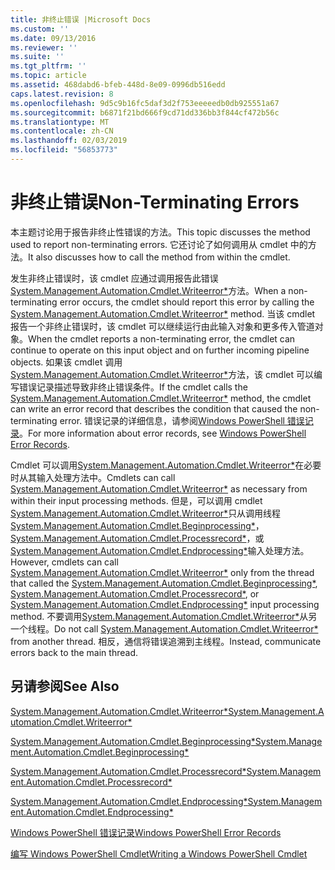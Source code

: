 ```yaml
---
title: 非终止错误 |Microsoft Docs
ms.custom: ''
ms.date: 09/13/2016
ms.reviewer: ''
ms.suite: ''
ms.tgt_pltfrm: ''
ms.topic: article
ms.assetid: 468dabd6-bfeb-448d-8e09-0996db516edd
caps.latest.revision: 8
ms.openlocfilehash: 9d5c9b16fc5daf3d2f753eeeeedb0db925551a67
ms.sourcegitcommit: b6871f21bd666f9cd71dd336bb3f844cf472b56c
ms.translationtype: MT
ms.contentlocale: zh-CN
ms.lasthandoff: 02/03/2019
ms.locfileid: "56853773"
---
```

# <a name="non-terminating-errors"></a><span data-ttu-id="65452-102">非终止错误</span><span class="sxs-lookup"><span data-stu-id="65452-102">Non-Terminating Errors</span></span>

<span data-ttu-id="65452-103">本主题讨论用于报告非终止性错误的方法。</span><span class="sxs-lookup"><span data-stu-id="65452-103">This topic discusses the method used to report non-terminating errors.</span></span> <span data-ttu-id="65452-104">它还讨论了如何调用从 cmdlet 中的方法。</span><span class="sxs-lookup"><span data-stu-id="65452-104">It also discusses how to call the method from within the cmdlet.</span></span>

<span data-ttu-id="65452-105">发生非终止错误时，该 cmdlet 应通过调用报告此错误[System.Management.Automation.Cmdlet.Writeerror\*](/dotnet/api/System.Management.Automation.Cmdlet.WriteError)方法。</span><span class="sxs-lookup"><span data-stu-id="65452-105">When a non-terminating error occurs, the cmdlet should report this error by calling the [System.Management.Automation.Cmdlet.Writeerror\*](/dotnet/api/System.Management.Automation.Cmdlet.WriteError) method.</span></span> <span data-ttu-id="65452-106">当该 cmdlet 报告一个非终止错误时，该 cmdlet 可以继续运行由此输入对象和更多传入管道对象。</span><span class="sxs-lookup"><span data-stu-id="65452-106">When the cmdlet reports a non-terminating error, the cmdlet can continue to operate on this input object and on further incoming pipeline objects.</span></span> <span data-ttu-id="65452-107">如果该 cmdlet 调用[System.Management.Automation.Cmdlet.Writeerror\*](/dotnet/api/System.Management.Automation.Cmdlet.WriteError)方法，该 cmdlet 可以编写错误记录描述导致非终止错误条件。</span><span class="sxs-lookup"><span data-stu-id="65452-107">If the cmdlet calls the [System.Management.Automation.Cmdlet.Writeerror\*](/dotnet/api/System.Management.Automation.Cmdlet.WriteError) method, the cmdlet can write an error record that describes the condition that caused the non-terminating error.</span></span> <span data-ttu-id="65452-108">错误记录的详细信息，请参阅[Windows PowerShell 错误记录](./windows-powershell-error-records.md)。</span><span class="sxs-lookup"><span data-stu-id="65452-108">For more information about error records, see [Windows PowerShell Error Records](./windows-powershell-error-records.md).</span></span>

<span data-ttu-id="65452-109">Cmdlet 可以调用[System.Management.Automation.Cmdlet.Writeerror\*](/dotnet/api/System.Management.Automation.Cmdlet.WriteError)在必要时从其输入处理方法中。</span><span class="sxs-lookup"><span data-stu-id="65452-109">Cmdlets can call [System.Management.Automation.Cmdlet.Writeerror\*](/dotnet/api/System.Management.Automation.Cmdlet.WriteError) as necessary from within their input processing methods.</span></span> <span data-ttu-id="65452-110">但是，可以调用 cmdlet [System.Management.Automation.Cmdlet.Writeerror\*](/dotnet/api/System.Management.Automation.Cmdlet.WriteError)只从调用线程[System.Management.Automation.Cmdlet.Beginprocessing\*](/dotnet/api/System.Management.Automation.Cmdlet.BeginProcessing)， [System.Management.Automation.Cmdlet.Processrecord\*](/dotnet/api/System.Management.Automation.Cmdlet.ProcessRecord)，或[System.Management.Automation.Cmdlet.Endprocessing\*](/dotnet/api/System.Management.Automation.Cmdlet.EndProcessing)输入处理方法。</span><span class="sxs-lookup"><span data-stu-id="65452-110">However, cmdlets can call [System.Management.Automation.Cmdlet.Writeerror\*](/dotnet/api/System.Management.Automation.Cmdlet.WriteError) only from the thread that called the [System.Management.Automation.Cmdlet.Beginprocessing\*](/dotnet/api/System.Management.Automation.Cmdlet.BeginProcessing), [System.Management.Automation.Cmdlet.Processrecord\*](/dotnet/api/System.Management.Automation.Cmdlet.ProcessRecord), or [System.Management.Automation.Cmdlet.Endprocessing\*](/dotnet/api/System.Management.Automation.Cmdlet.EndProcessing) input processing method.</span></span> <span data-ttu-id="65452-111">不要调用[System.Management.Automation.Cmdlet.Writeerror\*](/dotnet/api/System.Management.Automation.Cmdlet.WriteError)从另一个线程。</span><span class="sxs-lookup"><span data-stu-id="65452-111">Do not call [System.Management.Automation.Cmdlet.Writeerror\*](/dotnet/api/System.Management.Automation.Cmdlet.WriteError) from another thread.</span></span> <span data-ttu-id="65452-112">相反，通信将错误追溯到主线程。</span><span class="sxs-lookup"><span data-stu-id="65452-112">Instead, communicate errors back to the main thread.</span></span>

## <a name="see-also"></a><span data-ttu-id="65452-113">另请参阅</span><span class="sxs-lookup"><span data-stu-id="65452-113">See Also</span></span>

[<span data-ttu-id="65452-114">System.Management.Automation.Cmdlet.Writeerror\*</span><span class="sxs-lookup"><span data-stu-id="65452-114">System.Management.Automation.Cmdlet.Writeerror\*</span></span>](/dotnet/api/System.Management.Automation.Cmdlet.WriteError)

[<span data-ttu-id="65452-115">System.Management.Automation.Cmdlet.Beginprocessing\*</span><span class="sxs-lookup"><span data-stu-id="65452-115">System.Management.Automation.Cmdlet.Beginprocessing\*</span></span>](/dotnet/api/System.Management.Automation.Cmdlet.BeginProcessing)

[<span data-ttu-id="65452-116">System.Management.Automation.Cmdlet.Processrecord\*</span><span class="sxs-lookup"><span data-stu-id="65452-116">System.Management.Automation.Cmdlet.Processrecord\*</span></span>](/dotnet/api/System.Management.Automation.Cmdlet.ProcessRecord)

[<span data-ttu-id="65452-117">System.Management.Automation.Cmdlet.Endprocessing\*</span><span class="sxs-lookup"><span data-stu-id="65452-117">System.Management.Automation.Cmdlet.Endprocessing\*</span></span>](/dotnet/api/System.Management.Automation.Cmdlet.EndProcessing)

[<span data-ttu-id="65452-118">Windows PowerShell 错误记录</span><span class="sxs-lookup"><span data-stu-id="65452-118">Windows PowerShell Error Records</span></span>](./windows-powershell-error-records.md)

[<span data-ttu-id="65452-119">编写 Windows PowerShell Cmdlet</span><span class="sxs-lookup"><span data-stu-id="65452-119">Writing a Windows PowerShell Cmdlet</span></span>](./writing-a-windows-powershell-cmdlet.md)
